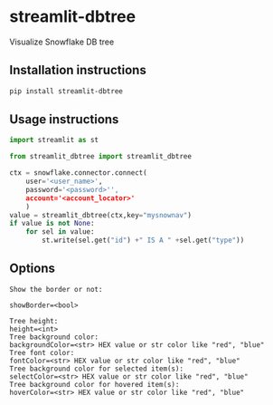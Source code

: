 # streamlit-dbtree

Visualize Snowflake DB tree

## Installation instructions 

```sh
pip install streamlit-dbtree
```

## Usage instructions

```python
import streamlit as st

from streamlit_dbtree import streamlit_dbtree

ctx = snowflake.connector.connect(
    user='<user_name>',
    password='<password>'',
    account='<account_locator>'
    )   
value = streamlit_dbtree(ctx,key="mysnownav")
if value is not None:
    for sel in value:
        st.write(sel.get("id") +" IS A " +sel.get("type"))

```
## Options
    Show the border or not:

    showBorder=<bool>
    
    Tree height:
    height=<int>
    Tree background color:
    backgroundColor=<str> HEX value or str color like "red", "blue"
    Tree font color:
    fontColor=<str> HEX value or str color like "red", "blue"
    Tree background color for selected item(s):
    selectColor=<str> HEX value or str color like "red", "blue"
    Tree background color for hovered item(s):
    hoverColor=<str> HEX value or str color like "red", "blue"

